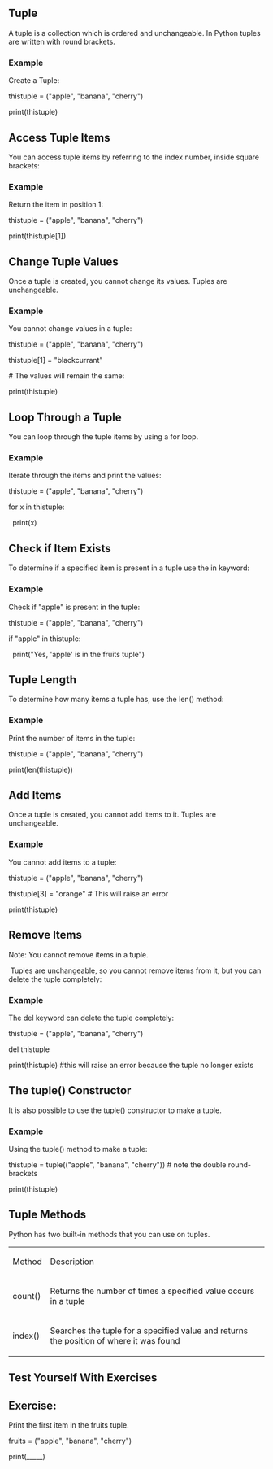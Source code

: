 <html><head><meta content="text/html; charset=UTF-8" http-equiv="content-type"></head><body class="c18"><h2 class="c6" id="h.gjdgxs"><span class="c2 c10">Tuple</span></h2><p class="c15"><span class="c5">A tuple is a collection which is ordered and </span><span class="c21">unchangeable</span><span class="c2 c5">. In Python tuples are written with round brackets.</span></p><h3 class="c9" id="h.30j0zll"><span class="c2 c7">Example</span></h3><p class="c3"><span class="c2 c5">Create a Tuple:</span></p><p class="c3"><span class="c0">thistuple = (</span><span class="c0 c4">&quot;apple&quot;</span><span class="c0">, </span><span class="c0 c4">&quot;banana&quot;</span><span class="c0">, </span><span class="c0 c4">&quot;cherry&quot;</span><span class="c2 c0">)</span></p><p class="c3"><span class="c0 c1">print</span><span class="c2 c0">(thistuple)</span></p><h2 class="c6" id="h.1fob9te"><span class="c2 c10">Access Tuple Items</span></h2><p class="c15"><span class="c2 c5">You can access tuple items by referring to the index number, inside square brackets:</span></p><h3 class="c9" id="h.3znysh7"><span class="c2 c7">Example</span></h3><p class="c3"><span class="c2 c5">Return the item in position 1:</span></p><p class="c3"><span class="c0">thistuple = (</span><span class="c0 c4">&quot;apple&quot;</span><span class="c0">, </span><span class="c0 c4">&quot;banana&quot;</span><span class="c0">, </span><span class="c0 c4">&quot;cherry&quot;</span><span class="c2 c0">)</span></p><p class="c3"><span class="c0 c1">print</span><span class="c0">(thistuple[</span><span class="c0 c8">1</span><span class="c2 c0">])</span></p><h2 class="c6" id="h.2et92p0"><span class="c2 c10">Change Tuple Values</span></h2><p class="c15"><span class="c5">Once a tuple is created, you cannot change its values. Tuples are </span><span class="c21">unchangeable</span><span class="c2 c5">.</span></p><h3 class="c9" id="h.tyjcwt"><span class="c2 c7">Example</span></h3><p class="c3"><span class="c2 c5">You cannot change values in a tuple:</span></p><p class="c3"><span class="c0">thistuple = (</span><span class="c0 c4">&quot;apple&quot;</span><span class="c0">, </span><span class="c0 c4">&quot;banana&quot;</span><span class="c0">, </span><span class="c0 c4">&quot;cherry&quot;</span><span class="c2 c0">)</span></p><p class="c3"><span class="c0">thistuple[</span><span class="c0 c8">1</span><span class="c0">] = </span><span class="c0 c4 c22">&quot;blackcurrant&quot;</span></p><p class="c3"><span class="c12 c0"># The values will remain the same:</span></p><p class="c3"><span class="c0 c1">print</span><span class="c2 c0">(thistuple)</span></p><h2 class="c6" id="h.3dy6vkm"><span class="c2 c10">Loop Through a Tuple</span></h2><p class="c15"><span class="c5">You can loop through the tuple items by using a </span><span class="c13">for</span><span class="c2 c5">&nbsp;loop.</span></p><h3 class="c9" id="h.1t3h5sf"><span class="c2 c7">Example</span></h3><p class="c3"><span class="c2 c5">Iterate through the items and print the values:</span></p><p class="c3"><span class="c0">thistuple = (</span><span class="c0 c4">&quot;apple&quot;</span><span class="c0">, </span><span class="c0 c4">&quot;banana&quot;</span><span class="c0">, </span><span class="c0 c4">&quot;cherry&quot;</span><span class="c2 c0">)</span></p><p class="c3"><span class="c0 c1">for</span><span class="c0">&nbsp;x </span><span class="c0 c1">in</span><span class="c2 c0">&nbsp;thistuple:</span></p><p class="c3"><span class="c0">&nbsp; </span><span class="c0 c1">print</span><span class="c2 c0">(x)</span></p><h2 class="c6" id="h.4d34og8"><span class="c2 c10">Check if Item Exists</span></h2><p class="c15"><span class="c5">To determine if a specified item is present in a tuple use the </span><span class="c13">in</span><span class="c2 c5">&nbsp;keyword:</span></p><h3 class="c9" id="h.2s8eyo1"><span class="c2 c7">Example</span></h3><p class="c3"><span class="c2 c5">Check if &quot;apple&quot; is present in the tuple:</span></p><p class="c3"><span class="c0">thistuple = (</span><span class="c0 c4">&quot;apple&quot;</span><span class="c0">, </span><span class="c0 c4">&quot;banana&quot;</span><span class="c0">, </span><span class="c0 c4">&quot;cherry&quot;</span><span class="c2 c0">)</span></p><p class="c3"><span class="c0 c1">if</span><span class="c0">&nbsp;</span><span class="c0 c4">&quot;apple&quot;</span><span class="c0">&nbsp;</span><span class="c0 c1">in</span><span class="c2 c0">&nbsp;thistuple:</span></p><p class="c3"><span class="c0">&nbsp; </span><span class="c0 c1">print</span><span class="c0">(</span><span class="c0 c4">&quot;Yes, &#39;apple&#39; is in the fruits tuple&quot;</span><span class="c2 c0">)</span></p><h2 class="c6" id="h.17dp8vu"><span class="c2 c10">Tuple Length</span></h2><p class="c15"><span class="c5">To determine how many items a tuple has, use the </span><span class="c13">len()</span><span class="c2 c5">&nbsp;method:</span></p><h3 class="c9" id="h.3rdcrjn"><span class="c2 c7">Example</span></h3><p class="c3"><span class="c2 c5">Print the number of items in the tuple:</span></p><p class="c3"><span class="c0">thistuple = (</span><span class="c0 c4">&quot;apple&quot;</span><span class="c0">, </span><span class="c0 c4">&quot;banana&quot;</span><span class="c0">, </span><span class="c0 c4">&quot;cherry&quot;</span><span class="c2 c0">)</span></p><p class="c3"><span class="c0 c1">print</span><span class="c0">(</span><span class="c0 c1">len</span><span class="c2 c0">(thistuple))</span></p><h2 class="c6" id="h.26in1rg"><span class="c2 c10">Add Items</span></h2><p class="c15"><span class="c5">Once a tuple is created, you cannot add items to it. Tuples are </span><span class="c21">unchangeable</span><span class="c2 c5">.</span></p><h3 class="c9" id="h.lnxbz9"><span class="c2 c7">Example</span></h3><p class="c3"><span class="c2 c5">You cannot add items to a tuple:</span></p><p class="c3"><span class="c0">thistuple = (</span><span class="c0 c4">&quot;apple&quot;</span><span class="c0">, </span><span class="c0 c4">&quot;banana&quot;</span><span class="c0">, </span><span class="c0 c4">&quot;cherry&quot;</span><span class="c0 c2">)</span></p><p class="c3"><span class="c0">thistuple[</span><span class="c0 c8">3</span><span class="c0">] = </span><span class="c0 c4">&quot;orange&quot;</span><span class="c0">&nbsp;</span><span class="c12 c0"># This will raise an error</span></p><p class="c3"><span class="c0 c1">print</span><span class="c2 c0">(thistuple)</span></p><h2 class="c6" id="h.35nkun2"><span class="c2 c10">Remove Items</span></h2><p class="c17"><span class="c21">Note:</span><span class="c2 c5">&nbsp;You cannot remove items in a tuple.</span></p><p class="c15"><span class="c5">&nbsp;Tuples are </span><span class="c21">unchangeable</span><span class="c2 c5">, so you cannot remove items from it, but you can delete the tuple completely:</span></p><h3 class="c9" id="h.1ksv4uv"><span class="c2 c7">Example</span></h3><p class="c3"><span class="c5">The </span><span class="c23">del</span><span class="c2 c5">&nbsp;keyword can delete the tuple completely:</span></p><p class="c3"><span class="c0">thistuple = (</span><span class="c0 c4">&quot;apple&quot;</span><span class="c0">, </span><span class="c0 c4">&quot;banana&quot;</span><span class="c0">, </span><span class="c0 c4">&quot;cherry&quot;</span><span class="c2 c0">)</span></p><p class="c3"><span class="c0 c1">del</span><span class="c2 c0">&nbsp;thistuple</span></p><p class="c3"><span class="c0 c1">print</span><span class="c0">(thistuple)</span><span class="c0 c8">&nbsp;</span><span class="c12 c0">#this will raise an error because the tuple no longer exists</span></p><h2 class="c6" id="h.44sinio"><span class="c2 c10">The tuple() Constructor</span></h2><p class="c15"><span class="c5">It is also possible to use the </span><span class="c13">tuple()</span><span class="c2 c5">&nbsp;constructor to make a tuple.</span></p><h3 class="c9" id="h.2jxsxqh"><span class="c2 c7">Example</span></h3><p class="c3"><span class="c2 c5">Using the tuple() method to make a tuple:</span></p><p class="c3"><span class="c0">thistuple = tuple((</span><span class="c0 c4">&quot;apple&quot;</span><span class="c0">, </span><span class="c0 c4">&quot;banana&quot;</span><span class="c0">, </span><span class="c0 c4">&quot;cherry&quot;</span><span class="c0">)) </span><span class="c0 c12"># note the double round-brackets</span></p><p class="c3"><span class="c0 c1">print</span><span class="c2 c0">(thistuple)</span></p><h2 class="c6" id="h.z337ya"><span class="c2 c10">Tuple Methods</span></h2><p class="c15"><span class="c2 c5">Python has two built-in methods that you can use on tuples.</span></p><a id="t.25e3533bf0b678d1839c73f899dc9a21fd0933f8"></a><a id="t.0"></a><table class="c28"><tbody><tr class="c11"><td class="c26" colspan="1" rowspan="1"><p class="c3"><span class="c21">Method</span></p></td><td class="c16" colspan="1" rowspan="1"><p class="c3"><span class="c21">Description</span></p></td></tr><tr class="c11"><td class="c26" colspan="1" rowspan="1"><p class="c3"><span class="c5 c24">count()</span></p></td><td class="c16" colspan="1" rowspan="1"><p class="c3"><span class="c2 c5">Returns the number of times a specified value occurs in a tuple</span></p></td></tr><tr class="c11"><td class="c26" colspan="1" rowspan="1"><p class="c3"><span class="c24 c5">index()</span></p></td><td class="c16" colspan="1" rowspan="1"><p class="c3"><span class="c2 c5">Searches the tuple for a specified value and returns the position of where it was found</span></p></td></tr></tbody></table><h2 class="c6" id="h.3j2qqm3"><span class="c22 c10 c27">Test Yourself With Exercises</span></h2><h2 class="c6" id="h.1y810tw"><span class="c2 c10">Exercise:</span></h2><p class="c15"><span class="c5">Print the first item in the </span><span class="c13">fruits</span><span class="c2 c5">&nbsp;tuple.</span></p><p class="c15"><span class="c2 c14">fruits = (&quot;apple&quot;, &quot;banana&quot;, &quot;cherry&quot;)</span></p><p class="c15"><span class="c2 c14">print(_____)</span></p><p class="c15 c25"><span class="c2 c19"></span></p></body></html>